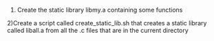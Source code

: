 1) Create the static library libmy.a containing some functions


2)Create a script called create_static_lib.sh that creates a static library called liball.a from all the .c files that are in the current directory


